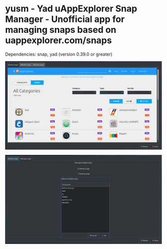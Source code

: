 # yusm - Yad uAppExplorer Snap Manager - Unofficial app for managing snaps based on uappexplorer.com/snaps

Dependencies: snap, yad (version 0.39.0 or greater)

![yusm-screenshot](/Screenshot.png)

![yusm-screenshot2](/Screenshot2.png)